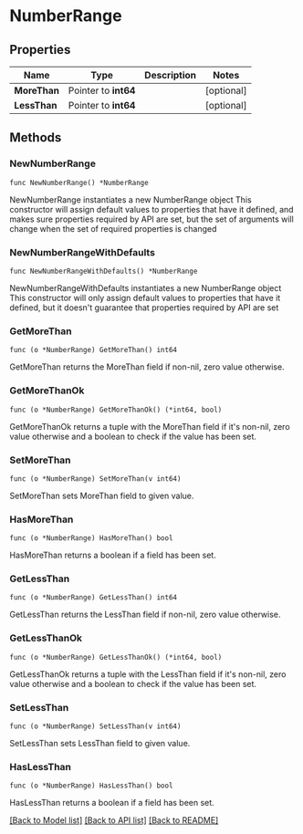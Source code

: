# NumberRange

## Properties

Name | Type | Description | Notes
------------ | ------------- | ------------- | -------------
**MoreThan** | Pointer to **int64** |  | [optional] 
**LessThan** | Pointer to **int64** |  | [optional] 

## Methods

### NewNumberRange

`func NewNumberRange() *NumberRange`

NewNumberRange instantiates a new NumberRange object
This constructor will assign default values to properties that have it defined,
and makes sure properties required by API are set, but the set of arguments
will change when the set of required properties is changed

### NewNumberRangeWithDefaults

`func NewNumberRangeWithDefaults() *NumberRange`

NewNumberRangeWithDefaults instantiates a new NumberRange object
This constructor will only assign default values to properties that have it defined,
but it doesn't guarantee that properties required by API are set

### GetMoreThan

`func (o *NumberRange) GetMoreThan() int64`

GetMoreThan returns the MoreThan field if non-nil, zero value otherwise.

### GetMoreThanOk

`func (o *NumberRange) GetMoreThanOk() (*int64, bool)`

GetMoreThanOk returns a tuple with the MoreThan field if it's non-nil, zero value otherwise
and a boolean to check if the value has been set.

### SetMoreThan

`func (o *NumberRange) SetMoreThan(v int64)`

SetMoreThan sets MoreThan field to given value.

### HasMoreThan

`func (o *NumberRange) HasMoreThan() bool`

HasMoreThan returns a boolean if a field has been set.

### GetLessThan

`func (o *NumberRange) GetLessThan() int64`

GetLessThan returns the LessThan field if non-nil, zero value otherwise.

### GetLessThanOk

`func (o *NumberRange) GetLessThanOk() (*int64, bool)`

GetLessThanOk returns a tuple with the LessThan field if it's non-nil, zero value otherwise
and a boolean to check if the value has been set.

### SetLessThan

`func (o *NumberRange) SetLessThan(v int64)`

SetLessThan sets LessThan field to given value.

### HasLessThan

`func (o *NumberRange) HasLessThan() bool`

HasLessThan returns a boolean if a field has been set.


[[Back to Model list]](../README.md#documentation-for-models) [[Back to API list]](../README.md#documentation-for-api-endpoints) [[Back to README]](../README.md)



